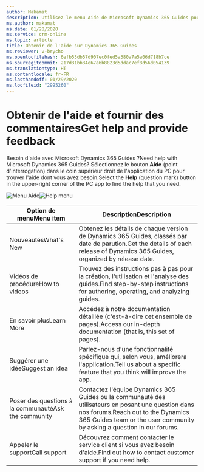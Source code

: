 ```yaml
---
author: Makamat
description: Utilisez le menu Aide de Microsoft Dynamics 365 Guides pour découvrir les nouveautés, accéder aux vidéos et à la documentation pratiques, suggérer une idée d'application, poser des questions à la communauté ou trouver les numéros de téléphone du service client.
ms.author: makamat
ms.date: 01/28/2020
ms.service: crm-online
ms.topic: article
title: Obtenir de l'aide sur Dynamics 365 Guides
ms.reviewer: v-brycho
ms.openlocfilehash: 6efb55db57d907ec0fed5a380a7a5a06d718b7ce
ms.sourcegitcommit: 217d31bb34e67a6b8823d5ddac7ef8d56d054139
ms.translationtype: HT
ms.contentlocale: fr-FR
ms.lasthandoff: 01/29/2020
ms.locfileid: "2995260"
---
```

# <a name="get-help-and-provide-feedback"></a><span data-ttu-id="25c4e-103">Obtenir de l'aide et fournir des commentaires</span><span class="sxs-lookup"><span data-stu-id="25c4e-103">Get help and provide feedback</span></span>

<span data-ttu-id="25c4e-104">Besoin d'aide avec Microsoft Dynamics 365 Guides ?</span><span class="sxs-lookup"><span data-stu-id="25c4e-104">Need help with Microsoft Dynamics 365 Guides?</span></span> <span data-ttu-id="25c4e-105">Sélectionnez le bouton **Aide** (point d'interrogation) dans le coin supérieur droit de l'application du PC pour trouver l'aide dont vous avez besoin.</span><span class="sxs-lookup"><span data-stu-id="25c4e-105">Select the **Help** (question mark) button in the upper-right corner of the PC app to find the help that you need.</span></span>

<span data-ttu-id="25c4e-106">![Menu Aide](media/help-menu.PNG "Menu Aide")</span><span class="sxs-lookup"><span data-stu-id="25c4e-106">![Help menu](media/help-menu.PNG "Help menu")</span></span> 

| <span data-ttu-id="25c4e-107">Option de menu</span><span class="sxs-lookup"><span data-stu-id="25c4e-107">Menu item</span></span> | <span data-ttu-id="25c4e-108">Description</span><span class="sxs-lookup"><span data-stu-id="25c4e-108">Description</span></span> |
|---|---|
| <span data-ttu-id="25c4e-109">Nouveautés</span><span class="sxs-lookup"><span data-stu-id="25c4e-109">What's New</span></span> | <span data-ttu-id="25c4e-110">Obtenez les détails de chaque version de Dynamics 365 Guides, classés par date de parution.</span><span class="sxs-lookup"><span data-stu-id="25c4e-110">Get the details of each release of Dynamics 365 Guides, organized by release date.</span></span> |
| <span data-ttu-id="25c4e-111">Vidéos de procédure</span><span class="sxs-lookup"><span data-stu-id="25c4e-111">How to videos</span></span> | <span data-ttu-id="25c4e-112">Trouvez des instructions pas à pas pour la création, l'utilisation et l'analyse des guides.</span><span class="sxs-lookup"><span data-stu-id="25c4e-112">Find step-by-step instructions for authoring, operating, and analyzing guides.</span></span> |
| <span data-ttu-id="25c4e-113">En savoir plus</span><span class="sxs-lookup"><span data-stu-id="25c4e-113">Learn More</span></span> | <span data-ttu-id="25c4e-114">Accédez à notre documentation détaillée (c'est-à-dire cet ensemble de pages).</span><span class="sxs-lookup"><span data-stu-id="25c4e-114">Access our in-depth documentation (that is, this set of pages).</span></span> |
| <span data-ttu-id="25c4e-115">Suggérer une idée</span><span class="sxs-lookup"><span data-stu-id="25c4e-115">Suggest an idea</span></span> | <span data-ttu-id="25c4e-116">Parlez-nous d'une fonctionnalité spécifique qui, selon vous, améliorera l'application.</span><span class="sxs-lookup"><span data-stu-id="25c4e-116">Tell us about a specific feature that you think will improve the app.</span></span> |
| <span data-ttu-id="25c4e-117">Poser des questions à la communauté</span><span class="sxs-lookup"><span data-stu-id="25c4e-117">Ask the community</span></span> | <span data-ttu-id="25c4e-118">Contactez l'équipe Dynamics 365 Guides ou la communauté des utilisateurs en posant une question dans nos forums.</span><span class="sxs-lookup"><span data-stu-id="25c4e-118">Reach out to the Dynamics 365 Guides team or the user community by asking a question in our forums.</span></span> |
| <span data-ttu-id="25c4e-119">Appeler le support</span><span class="sxs-lookup"><span data-stu-id="25c4e-119">Call support</span></span> | <span data-ttu-id="25c4e-120">Découvrez comment contacter le service client si vous avez besoin d'aide.</span><span class="sxs-lookup"><span data-stu-id="25c4e-120">Find out how to contact customer support if you need help.</span></span> |
